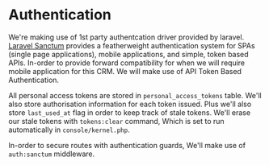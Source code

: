 # Authentication
We're making use of 1st party authentcation driver provided by laravel. [Laravel Sanctum](https://laravel.com/docs/7.x/sanctum) provides a featherweight authentication system for SPAs (single page applications), mobile applications, and simple, token based APIs.
In-order to provide forward compatibility for when we will require mobile application for this CRM. We will make use of API Token Based Authentication.

All personal access tokens are stored in `personal_access_tokens` table. We'll also store authorisation information for each token issued. Plus we'll also store `last_used_at` flag in order to keep track of stale tokens.
We'll erase our stale tokens with `tokens:clear` command, Which is set to run automatically in `console/kernel.php`.

In-order to secure routes with authentication guards, We'll make use of `auth:sanctum` middleware.

